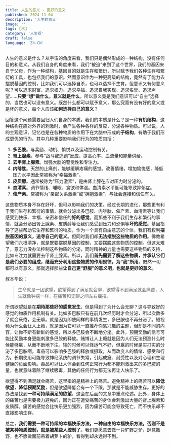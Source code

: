 ```yaml
---
title: 人生的意义 - 更好的意义
published: 2024-11-04
description: '人生的意义'
image: ''
tags: [术]
category: '人生观'
draft: false
language: 'Zh-CN'
---
```

人生的意义是什么？从宇宙的角度来看，我们只是偶然形成的一种结构，没有任何目的和意义。从我们自身的角度来看，我们“被迫”来到了这个世界，我们的基因来自于父母，作为一种结构，基因目的就是生存和繁衍，所以赋予我们各种生存和繁衍的工具，也包括我们的意识。然而意识作为一种更高级的结构，竟然有了能力去摆脱基因的控制，比如我们可以选择自杀，也可以选择不生育。但意识又有何意义呢？可以追求财富、追求权力、追求幸福、追求自我实现、追求名誉、追求声望……**只要“想”做什么，意义就是什么**。所以意义竟是我们意识可以“自主”选择的，当然也可以没有意义。既然什么都可以赋予意义，那么究竟有没有好的意义或是坏的意义，每个人应该**如何选择自己的意义**？

回答这个问题需要回归人们自身的本质。我们的本质是什么？是一种**有机结构**，这种结构在应对外界的刺激时，会产生各种各样的反应，分泌各种物质。可以说，人的主观意识、记忆也是在各种物质的作用下在大脑中形成的**子结构**，有助于我们形成更优的行为。其中几种重要影响我们行为的物质包括：

1. **多巴胺**。与奖励、动机、愉悦以及运动控制有关。
2. **肾上腺素**。参与“战斗或逃跑”反应，提高心率、血流量和能量供给。
3. **去甲肾上腺素**。增强大脑的警觉性和专注力。
4. **内啡肽**。天然的止痛剂，能够缓解疼痛的感觉。改善情绪，增加愉悦感，降低压力水平因此常被称为“幸福激素”。
5. **皮质醇**。通常被称为“压力激素”，是由肾上腺在应对压力时分泌的。
6. **血清素**。调节情绪、睡眠、食欲和体温。血清素水平低可能导致抑郁症。
7. **催产素**。常被称为“亲密关系激素”或“拥抱激素”，与社会连接和信任有关。

这些物质本身不存在好坏，但可以影响我们的决策。经过长期的进化，那些更有利于我们生存和繁衍的事情，就会分泌出多巴胺、内啡肽、催产素、血清素等让我们感受到快乐、幸福、亲密和信任的**好的感觉**。而那些不利于我们生存和繁衍的事情，就会分泌出肾上腺素、皮质醇等让我们感受到压力和恐惧等**坏的感觉**。基因指导了这些帮助它生存和繁衍的物质，作为一个具有自由意志的个体，我们有权利**摆脱基因的意义，追寻自己的意义**。但同时我们却**无法摆脱这些物质的作用**。佛教希望我们六根清净，就是既要摆脱基因的控制，又要摆脱这些物质的控制。但这太难了，意志力没办法控制这些物质的分泌，同时精神的力量也需要这些物质的支持，比如专注力就需要去甲肾上腺素。所以，我们**首先需要了解这些物质，并承认它们是我们必要的组成，继而充分利用这些物质的作用规律，为“我”所用**。既然一切都可以有意义，那就选择那些**让自己更“舒服”的意义吧，也就是更好的意义**。

叔本华说：

> 生命就是一团欲望，欲望得到了满足就会聊，欲望得不到满足就会痛苦，人生就像钟摆一样，在痛苦和无聊之间左右摇摆。

所谓欲望就是在**期待那些好的感觉发生**，但是得到了为什么会无聊？这与导致好的感觉的物质作用机制有关。比如多巴胺只有在前几次经历时才会分泌，所以次数多了就会厌倦，会无聊。就是因为即使同样的事情发生，多巴胺也不再分泌了。短视频为什么会让人上瘾，就是因为它可以一直推荐你感兴趣的主题，但却是不同的内容，让你不断有新鲜的感觉，所以多巴胺会不断地分泌。此外，预期奖励的信号可能比奖励本身更能刺激多巴胺的释放。赌博让人上瘾就是因为人们无法预测什么时候能够赢，从而不断地下注。输的时候可以怪运气不好，但赢的时候是实打实的分泌了多巴胺啊。毒品可以影响多巴胺的释放或摄取，从而改变人的情绪、感受和行为。长期使用可能导致神经系统的调节失常，引起成瘾、耐受性以及对心理和生理健康的负面影响。毒品可以让人体会到任何正常行为都不能刺激出来的多巴胺的量，也就意味着除了继续吸毒，其他的任何行为都无法再让人快乐了。

欲望得不到满足就会痛苦，这里指的是精神上的痛苦。避免精神上的痛苦可以**降低欲望**，**降低预期奖励**，但是欲望降低会有一个下限，那就是不能威胁生存。更好的办法是找到**一种可持续满足的欲望**，这会在后面的文章中重点论述。此外，身体上的痛苦也是需要极力避免的，因为正在遭受痛苦的身体会刺激出大量的肾上腺素和皮质醇。痛苦的感觉会比快乐更加强烈，因为痛苦可能会导致死亡，而不快乐却不直接影响生存。

总之，**我们需要一种可持续的幸福快乐方法，一种自由的幸福快乐方法。否则不是被某种物质控制，就是被某些人控制了**。我们更愿意去做一只旷野之驴，肆意撒野，也不愿做面前吊着胡萝卜的驴，看得到却永远得不到。
